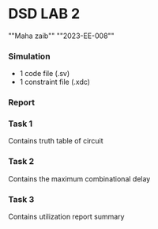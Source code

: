 # DSD LAB 2
 ""Maha zaib""
 ""2023-EE-008""

### Simulation
* 1 code file (.sv)
* 1 constraint file (.xdc)
### Report
### Task 1
Contains truth table of circuit
### Task 2
Contains the maximum combinational delay 
### Task 3
Contains utilization report summary

